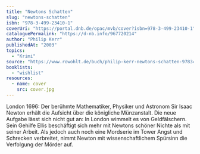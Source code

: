 ```yaml
---
title: "Newtons Schatten"
slug: "newtons-schatten"
isbn: "978-3-499-23410-1"
coverUri: "https://portal.dnb.de/opac/mvb/cover?isbn=978-3-499-23410-1"
cataloguePermalink: "https://d-nb.info/967720214"
author: "Philip Kerr"
publishedAt: "2003"
topics:
  - "Krimi"
source: "https://www.rowohlt.de/buch/philip-kerr-newtons-schatten-9783499234101"
booklists:
  - "wishlist"
resources:
  - name: cover
    src: cover.jpg
---
```

London 1696: Der berühmte Mathematiker, Physiker und Astronom Sir Isaac Newton 
erhält die Aufsicht über die königliche Münzanstalt. Die neue Aufgabe lässt 
sich nicht gut an: In London wimmelt es von Geldfälschern. Sein Gehilfe Ellis 
beschäftigt sich mehr mit Newtons schöner Nichte als mit seiner Arbeit. Als 
jedoch auch noch eine Mordserie im Tower Angst und Schrecken verbreitet, nimmt 
Newton mit wissenschaftlichem Spürsinn die Verfolgung der Mörder auf.